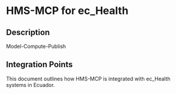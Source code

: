 # HMS-MCP for ec_Health

## Description

Model-Compute-Publish

## Integration Points

This document outlines how HMS-MCP is integrated with ec_Health systems in Ecuador.
